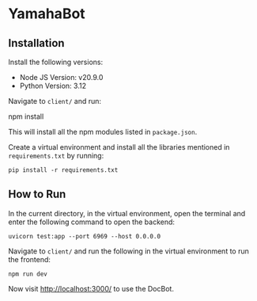 # YamahaBot

## Installation

Install the following versions:

- Node JS Version: v20.9.0
- Python Version: 3.12

Navigate to `client/` and run:


npm install


This will install all the npm modules listed in `package.json`.

Create a virtual environment and install all the libraries mentioned in `requirements.txt` by running:

`pip install -r requirements.txt`


## How to Run

In the current directory, in the virtual environment, open the terminal and enter the following command to open the backend:

`uvicorn test:app --port 6969 --host 0.0.0.0`

Navigate to `client/` and run the following in the virtual environment to run the frontend:

`npm run dev`


Now visit [http://localhost:3000/](http://localhost:3000/) to use the DocBot.

